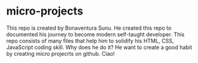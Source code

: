 # micro-projects

This repo is created by Bonaventura Sunu.
He created this repo to documented his journey to become modern self-taught developer.
This repo consists of many files that help him to solidify his HTML, CSS, JavaScript coding skill. 
Why does he do it? He want to create a good habit by creating micro projecrts on github. 
Ciao!
